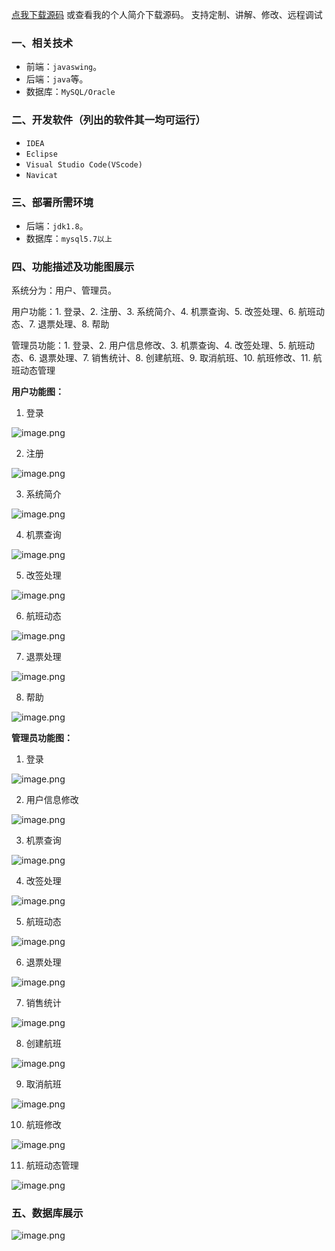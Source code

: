[点我下载源码](https://www.oneprosol.com/detail/2638c2101fab4966acfe1800e3a23d61)
或查看我的个人简介下载源码。
支持定制、讲解、修改、远程调试
### 一、相关技术
- 前端：`javaswing`。
- 后端：`java`等。
- 数据库：`MySQL/Oracle`

### 二、开发软件（列出的软件其一均可运行）
- `IDEA`
- `Eclipse`
- `Visual Studio Code(VScode)`
- `Navicat`
### 三、部署所需环境

- 后端：`jdk1.8`。
- 数据库：`mysql5.7以上`

### 四、功能描述及功能图展示
系统分为：用户、管理员。

用户功能：1. 登录、2. 注册、3. 系统简介、4. 机票查询、5. 改签处理、6. 航班动态、7. 退票处理、8. 帮助

管理员功能：1. 登录、2. 用户信息修改、3. 机票查询、4. 改签处理、5. 航班动态、6. 退票处理、7. 销售统计、8. 创建航班、9. 取消航班、10. 航班修改、11. 航班动态管理

**用户功能图：**

1. 登录

![image.png](https://pic.picprosol.com/user_upload/47a0c8c315464e69858d8da56b2d15ba/2025-01-03%2015:23:07_image.png)

2. 注册

![image.png](https://pic.picprosol.com/user_upload/47a0c8c315464e69858d8da56b2d15ba/2025-01-03%2015:24:51_image.png)

3. 系统简介

![image.png](https://pic.picprosol.com/user_upload/47a0c8c315464e69858d8da56b2d15ba/2025-01-03%2015:23:41_image.png)

4. 机票查询

![image.png](https://pic.picprosol.com/user_upload/47a0c8c315464e69858d8da56b2d15ba/2025-01-03%2015:23:46_image.png)

5. 改签处理

![image.png](https://pic.picprosol.com/user_upload/47a0c8c315464e69858d8da56b2d15ba/2025-01-03%2015:24:04_image.png)

6. 航班动态

![image.png](https://pic.picprosol.com/user_upload/47a0c8c315464e69858d8da56b2d15ba/2025-01-03%2015:24:16_image.png)

7. 退票处理

![image.png](https://pic.picprosol.com/user_upload/47a0c8c315464e69858d8da56b2d15ba/2025-01-03%2015:24:20_image.png)

8. 帮助

![image.png](https://pic.picprosol.com/user_upload/47a0c8c315464e69858d8da56b2d15ba/2025-01-03%2015:24:30_image.png)

**管理员功能图：**

1. 登录

![image.png](https://pic.picprosol.com/user_upload/47a0c8c315464e69858d8da56b2d15ba/2025-01-03%2015:23:07_image.png)

2. 用户信息修改

![image.png](https://pic.picprosol.com/user_upload/47a0c8c315464e69858d8da56b2d15ba/2025-01-03%2015:25:30_image.png)

3. 机票查询

![image.png](https://pic.picprosol.com/user_upload/47a0c8c315464e69858d8da56b2d15ba/2025-01-03%2015:26:19_image.png)

4. 改签处理

![image.png](https://pic.picprosol.com/user_upload/47a0c8c315464e69858d8da56b2d15ba/2025-01-03%2015:26:23_image.png)

5. 航班动态

![image.png](https://pic.picprosol.com/user_upload/47a0c8c315464e69858d8da56b2d15ba/2025-01-03%2015:26:26_image.png)

6. 退票处理

![image.png](https://pic.picprosol.com/user_upload/47a0c8c315464e69858d8da56b2d15ba/2025-01-03%2015:26:31_image.png)

7. 销售统计

![image.png](https://pic.picprosol.com/user_upload/47a0c8c315464e69858d8da56b2d15ba/2025-01-03%2015:26:56_image.png)

8. 创建航班

![image.png](https://pic.picprosol.com/user_upload/47a0c8c315464e69858d8da56b2d15ba/2025-01-03%2015:27:04_image.png)

9. 取消航班

![image.png](https://pic.picprosol.com/user_upload/47a0c8c315464e69858d8da56b2d15ba/2025-01-03%2015:27:10_image.png)

10. 航班修改

![image.png](https://pic.picprosol.com/user_upload/47a0c8c315464e69858d8da56b2d15ba/2025-01-03%2015:27:16_image.png)

11. 航班动态管理

![image.png](https://pic.picprosol.com/user_upload/47a0c8c315464e69858d8da56b2d15ba/2025-01-03%2015:27:26_image.png)

### 五、数据库展示
![image.png](https://pic.picprosol.com/user_upload/47a0c8c315464e69858d8da56b2d15ba/2025-01-03%2015:27:51_image.png)
